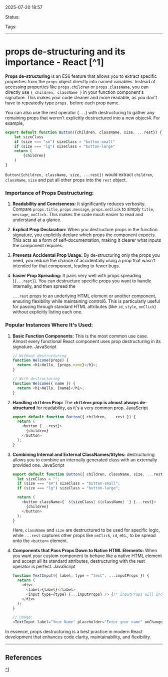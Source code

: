 
2025-07-20 18:57

Status:

Tags:

---
# props de-structuring and its importance - React [^1]

**Props de-structuring** is an ES6 feature that allows you to extract specific properties from the
`props` object directly into named variables. Instead of accessing properties like `props.children` or `props.className`, you can directly use `{ children, className }` in your function component's signature. This makes your code cleaner and more readable, as you don't have to repeatedly type `props.` before each prop name.

You can also use the rest operator (`...`) with destructuring to gather any remaining props that weren't explicitly destructured into a new object4. For example,
```js
export default function Button({children, className, size, ...rest}) {
	let sizeClass 
	if (size === "sm") sizeClass = "button-small" 
	if (size === "lg") sizeClass = "button-large" 
	return ( 
		{children} 
	) 
}
```
`Button({children, className, size, ...rest})` would extract `children`, `className`, `size` and put all other props into the `rest` object.

### Importance of Props Destructuring:

1. **Readability and Conciseness:** It significantly reduces verbosity. Compare `props.title`, `props.message`, `props.onClick` to simply `title`, `message`, `onClick`. This makes the code much easier to read and understand at a glance.

2. **Explicit Prop Declaration:** When you destructure props in the function signature, you explicitly declare which props the component expects. This acts as a form of self-documentation, making it clearer what inputs the component requires.
    
3. **Prevents Accidental Prop Usage:** By de-structuring only the props you need, you reduce the chance of accidentally using a prop that wasn't intended for that component, leading to fewer bugs.
    
4. **Easier Prop Spreading:** It pairs very well with props spreading (`{...rest}`). You can destructure specific props you want to handle internally, and then spread the
    
    `...rest` props to an underlying HTML element or another component, ensuring flexibility while maintaining control6. This is particularly useful for passing through standard HTML attributes (like `id`, `style`, `onClick`) without explicitly listing each one.
    
### Popular Instances Where It's Used:

1. **Basic Function Components:** This is the most common use case. Almost every functional React component uses prop destructuring in its signature.
    JavaScript
    
    ```js
    // Without destructuring
    function Welcome(props) {
      return <h1>Hello, {props.name}</h1>;
    }
    
    // With destructuring
    function Welcome({ name }) {
      return <h1>Hello, {name}</h1>;
    }
    ```
    
2. **Handling `children` Prop:** The **`children` prop is almost always de-structured** for readability, as it's a very common prop.
    JavaScript
    ```js
    export default function Button({ children, ...rest }) {
      return (
        <button {...rest}>
          {children}
        </button>
      );
    }
    ```
    
3. **Combining Internal and External ClassNames/Styles:** destructuring allows you to combine an internally generated class with an externally provided one.
    JavaScript
    ```js
    export default function Button({ children, className, size, ...rest }) {
      let sizeClass = "";
      if (size === "sm") sizeClass = "button-small";
      if (size === "lg") sizeClass = "button-large";
    
      return (
        <button className={` ${sizeClass} ${className} `} {...rest}>
          {children}
        </button>
      );
    }
    ```
    Here, `className` and `size` are destructured to be used for specific logic, while `...rest` captures other props like `onClick`, `id`, etc., to be spread onto the `<button>` element.
    
4. **Components that Pass Props Down to Native HTML Elements:** When you want your custom component to behave like a native HTML element and accept all its standard attributes, destructuring with the rest operator is perfect.
    JavaScript
    ```js
    function TextInput({ label, type = "text", ...inputProps }) {
      return (
        <div>
          <label>{label}</label>
          <input type={type} {...inputProps} /> {/* inputProps will include things like value, onChange, placeholder, etc. */}
        </div>
      );
    }
    
    // Usage:
    <TextInput label="Your Name" placeholder="Enter your name" onChange={handleChange} required />
    ```
    

In essence, props destructuring is a best practice in modern React development that enhances code clarity, maintainability, and flexibility.

---
## References
[^1](../Javascript%20notes/Destructuring%20Concept.md)